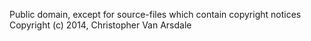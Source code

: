 Public domain, except for source-files which contain copyright notices 
Copyright (c) 2014, Christopher Van Arsdale
